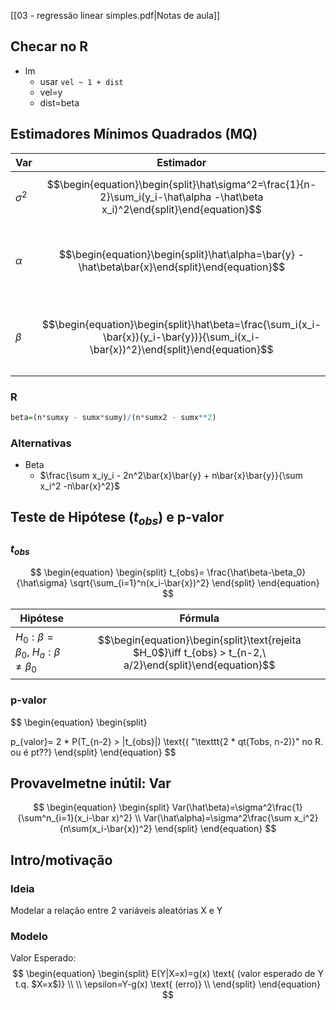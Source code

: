 [[03 - regressão linear simples.pdf|Notas de aula]]

## Checar no R
- lm
	- usar `vel ~ 1 + dist`
	- vel=y
	- dist=beta

## Estimadores Mínimos Quadrados (MQ)

| Var        | Estimador                                                                                                                          | IC                                                                                                                                                                        |
| ---------- | ---------------------------------------------------------------------------------------------------------------------------------- | ------------------------------------------------------------------------------------------------------------------------------------------------------------------------- |
| $\sigma^2$ | $$\begin{equation}\begin{split}\hat\sigma^2=\frac{1}{n-2}\sum_i(y_i-\hat\alpha -\hat\beta x_i)^2\end{split}\end{equation}$$        |                                                                                                                                                                           |
| $\alpha$   | $$\begin{equation}\begin{split}\hat\alpha=\bar{y} -\hat\beta\bar{x}\end{split}\end{equation}$$                                     | $$\begin{equation}\begin{split}IC(\alpha): \hat\alpha\ \pm t_{n-2,\ a/2}\hat\sigma \sqrt\frac{\sum^n_{i=1}x_i^2}{n\sum^n_{i=1}(x_i-\bar{x})^2}\end{split}\end{equation}$$ |
| $\beta$    | $$\begin{equation}\begin{split}\hat\beta=\frac{\sum_i(x_i-\bar{x})(y_i-\bar{y})}{\sum_i(x_i-\bar{x})^2}\end{split}\end{equation}$$ | $$\begin{equation}\begin{split}IC(\beta): \hat\beta\ \pm t_{n-2,\ a/2}\hat\sigma\frac{1}{\sqrt{\sum^n_{i=1}(x_i-\bar{x})^2}}\end{split}\end{equation}$$                   |

### R
```r
beta=(n*sumxy - sumx*sumy)/(n*sumx2 - sumx**2)
```

### Alternativas
- Beta
	- $\frac{\sum x_iy_i - 2n^2\bar{x}\bar{y} + n\bar{x}\bar{y}}{\sum x_i^2 -n\bar{x}^2}$


## Teste de Hipótese ($t_{obs}$) e p-valor
### $t_{obs}$
$$
\begin{equation}
\begin{split}
t_{obs}=
\frac{\hat\beta-\beta_0}{\hat\sigma}
\sqrt{\sum_{i=1}^n(x_i-\bar{x})^2}
\end{split}
\end{equation}
$$

| Hipótese                                         | Fórmula                                                 |
| ------------------------------------------------ | ------------------------------------------------------- |
| $H_0: \beta = \beta_0$, $H_a: \beta \ne \beta_0$ | $$\begin{equation}\begin{split}\text{rejeita $H_0$}\iff t_{obs} > t_{n-2,\ a/2}\end{split}\end{equation}$$ |

### p-valor
$$
\begin{equation}
\begin{split}

p_{valor}= 2 * P(T_{n-2} > |t_{obs}|) \text{( "\texttt{2 * qt(Tobs, n-2)}" no R. ou é pt??}
\end{split}
\end{equation}
$$


## Provavelmetne inútil: Var
$$
\begin{equation}
\begin{split}
Var(\hat\beta)=\sigma^2\frac{1}{\sum^n_{i=1}(x_i-\bar x)^2} \\
Var(\hat\alpha)=\sigma^2\frac{\sum x_i^2}{n\sum(x_i-\bar{x})^2}
\end{split}
\end{equation}
$$

## Intro/motivação
### Ideia
Modelar a relação entre 2 variáveis aleatórias X e Y

### Modelo
Valor Esperado:
$$
\begin{equation}
\begin{split}
E(Y|X=x)=g(x) \text{ (valor esperado de Y t.q. $X=x$)} \\
\\
\epsilon=Y-g(x) \text{ (erro)} \\
\end{split}
\end{equation}
$$
